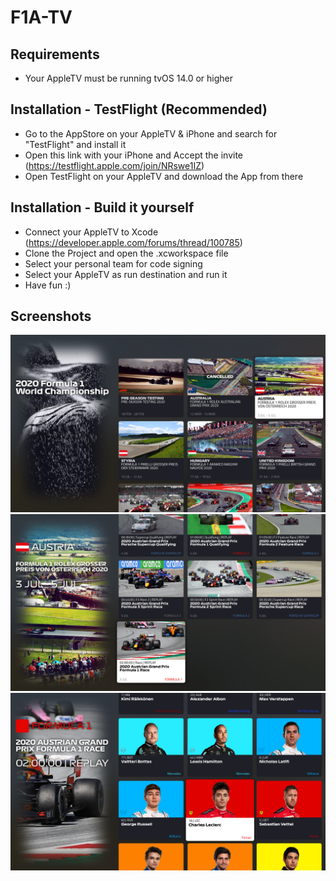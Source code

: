 # F1A-TV

## Requirements

- Your AppleTV must be running tvOS 14.0 or higher

## Installation - TestFlight (Recommended)

- Go to the AppStore on your AppleTV & iPhone and search for "TestFlight" and install it
- Open this link with your iPhone and Accept the invite (https://testflight.apple.com/join/NRswe1IZ)
- Open TestFlight on your AppleTV and download the App from there

## Installation - Build it yourself

- Connect your AppleTV to Xcode (https://developer.apple.com/forums/thread/100785)
- Clone the Project and open the .xcworkspace file
- Select your personal team for code signing
- Select your AppleTV as run destination and run it
- Have fun :)

## Screenshots

![](Screenshots/F1TV-1.png)
![](Screenshots/F1TV-2.png)
![](Screenshots/F1TV-3.png)
